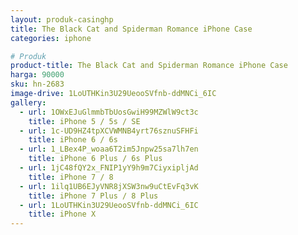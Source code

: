 ```yaml
---
layout: produk-casinghp
title: The Black Cat and Spiderman Romance iPhone Case
categories: iphone

# Produk
product-title: The Black Cat and Spiderman Romance iPhone Case
harga: 90000
sku: hn-2683
image-drive: 1LoUTHKin3U29UeooSVfnb-ddMNCi_6IC
gallery:
  - url: 1OWxEJuGlmmbTbUosGwiH99MZWlW9ct3c
    title: iPhone 5 / 5s / SE
  - url: 1c-UD9HZ4tpXCVWMNB4yrt76sznuSFHFi
    title: iPhone 6 / 6s
  - url: 1_LBex4P_woaa6T2im5Jnpw25sa7lh7en
    title: iPhone 6 Plus / 6s Plus
  - url: 1jC48fQY2x_FNIP1yY9h9m7CiyxipljAd
    title: iPhone 7 / 8
  - url: 1ilq1UB6EJyVNR8jXSW3nw9uCtEvFq3vK
    title: iPhone 7 Plus / 8 Plus
  - url: 1LoUTHKin3U29UeooSVfnb-ddMNCi_6IC
    title: iPhone X
---
```

